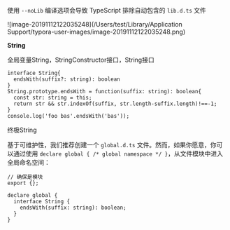 使用 `--noLib` 编译选项会导致 TypeScript 排除自动包含的 `lib.d.ts` 文件

![image-20191112122035248](/Users/test/Library/Application Support/typora-user-images/image-20191112122035248.png)



**String**

全局变量String，StringConstructor接口，String接口

```tsx
interface String{
  endsWith(suffix?: string): boolean
}
String.prototype.endsWith = function(suffix: string): boolean{
  const str: string = this;
  return str && str.indexOf(suffix, str.length-suffix.length)!==-1;
}
console.log('foo bas'.endsWith('bas'));
```

终极String

基于可维护性，我们推荐创建一个 `global.d.ts` 文件。然而，如果你愿意，你可以通过使用 `declare global { /* global namespace */ }`，从文件模块中进入全局命名空间：

```tsx
// 确保是模块
export {};

declare global {
  interface String {
    endsWith(suffix: string): boolean;
  }
}
```

